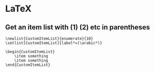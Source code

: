 # LaTeX



## Get an item list with (1) (2) etc in parentheses

```
\newlist{CustomItemList}{enumerate}{10}
\setlist[CustomItemList]{label*=(\arabic*)}

\begin{CustomItemList}
    \item something
    \item something
\end{CustomItemList}
```

